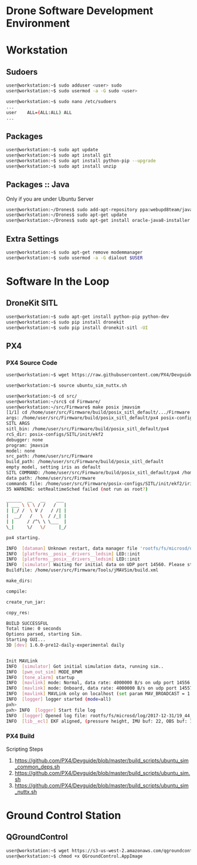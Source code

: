 # Drone Software Development Environment

# Workstation

## Sudoers

```sh
user@workstation:~$ sudo adduser <user> sudo
user@workstation:~$ sudo usermod -a -G sudo <user>
```

```sh
user@workstation:~$ sudo nano /etc/sudoers
...
user    ALL=(ALL:ALL) ALL
...
```

## Packages

```sh
user@workstation:~$ sudo apt update
user@workstation:~$ sudo apt install git
user@workstation:~$ sudo apt install python-pip --upgrade
user@workstation:~$ sudo apt install unzip
```

## Packages :: Java

Only if you are under Ubuntu Server

```sh
user@workstation:~/Drones$ sudo add-apt-repository ppa:webupd8team/java
user@workstation:~/Drones$ sudo apt-get update
user@workstation:~/Drones$ sudo apt-get install oracle-java8-installer
```

## Extra Settings

```sh
user@workstation:~$ sudo apt-get remove modemmanager
user@workstation:~$ sudo usermod -a -G dialout $USER
```

# Software In the Loop

## DroneKit SITL

```sh
user@workstation:~$ sudo apt-get install python-pip python-dev
user@workstation:~$ sudo pip install dronekit
user@workstation:~$ sudo pip install dronekit-sitl -UI
```

## PX4

### PX4 Source Code

```sh
user@workstation:~$ wget https://raw.githubusercontent.com/PX4/Devguide/master/build_scripts/ubuntu_sim_nuttx.sh
```

```sh
user@workstation:~$ source ubuntu_sim_nuttx.sh
```

```sh
user@workstation:~$ cd src/
user@workstation:~/src$ cd Firmware/
user@workstation:~/src/Firmware$ make posix jmavsim
[1/1] cd /home/user/src/Firmware/build/posix_sitl_default/.../Firmware /home/user/src/Firmware/build/posix_sitl_default
args: /home/user/src/Firmware/build/posix_sitl_default/px4 posix-configs/SITL/init/ekf2 none jmavsim none /home/user/src/Firmware /home/user/src/Firmware/build/posix_sitl_default
SITL ARGS
sitl_bin: /home/user/src/Firmware/build/posix_sitl_default/px4
rcS_dir: posix-configs/SITL/init/ekf2
debugger: none
program: jmavsim
model: none
src_path: /home/user/src/Firmware
build_path: /home/user/src/Firmware/build/posix_sitl_default
empty model, setting iris as default
SITL COMMAND: /home/user/src/Firmware/build/posix_sitl_default/px4 /home/user/src/Firmware /home/user/src/Firmware/posix-configs/SITL/init/ekf2/iris
data path: /home/user/src/Firmware
commands file: /home/user/src/Firmware/posix-configs/SITL/init/ekf2/iris
35 WARNING: setRealtimeSched failed (not run as root?)

______  __   __    ___ 
| ___ \ \ \ / /   /   |
| |_/ /  \ V /   / /| |
|  __/   /   \  / /_| |
| |     / /^\ \ \___  |
\_|     \/   \/     |_/

px4 starting.

INFO  [dataman] Unknown restart, data manager file 'rootfs/fs/microsd/dataman' size is 11405132 bytes
INFO  [platforms__posix__drivers__ledsim] LED::init
INFO  [platforms__posix__drivers__ledsim] LED::init
INFO  [simulator] Waiting for initial data on UDP port 14560. Please start the flight simulator to proceed..
Buildfile: /home/user/src/Firmware/Tools/jMAVSim/build.xml

make_dirs:

compile:

create_run_jar:

copy_res:

BUILD SUCCESSFUL
Total time: 0 seconds
Options parsed, starting Sim.
Starting GUI...
3D [dev] 1.6.0-pre12-daily-experimental daily


Init MAVLink
INFO  [simulator] Got initial simulation data, running sim..
INFO  [pwm_out_sim] MODE_8PWM
INFO  [tone_alarm] startup
INFO  [mavlink] mode: Normal, data rate: 4000000 B/s on udp port 14556 remote port 14550
INFO  [mavlink] mode: Onboard, data rate: 4000000 B/s on udp port 14557 remote port 14540
INFO  [mavlink] MAVLink only on localhost (set param MAV_BROADCAST = 1 to enable network)
INFO  [logger] logger started (mode=all)
pxh> 
pxh> INFO  [logger] Start file log
INFO  [logger] Opened log file: rootfs/fs/microsd/log/2017-12-31/19_44_38.ulg
INFO  [lib__ecl] EKF aligned, (pressure height, IMU buf: 22, OBS buf: 14)

```

### PX4 Build

Scripting Steps

1. https://github.com/PX4/Devguide/blob/master/build_scripts/ubuntu_sim_common_deps.sh
2. https://github.com/PX4/Devguide/blob/master/build_scripts/ubuntu_sim.sh
3. https://github.com/PX4/Devguide/blob/master/build_scripts/ubuntu_sim_nuttx.sh

# Ground Control Station

## QGroundControl

```sh
user@workstation:~$ wget https://s3-us-west-2.amazonaws.com/qgroundcontrol/latest/QGroundControl.AppImage
user@workstation:~$ chmod +x QGroundControl.AppImage
```


